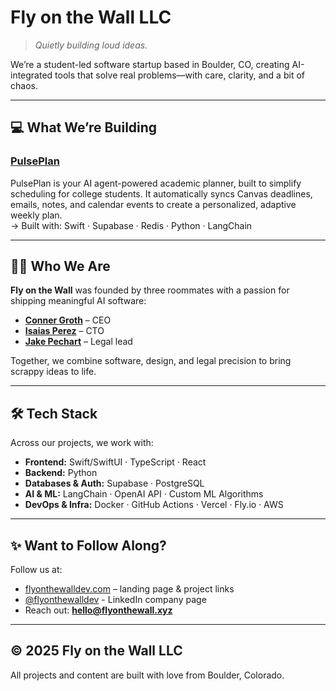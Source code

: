 # Fly on the Wall LLC

> *Quietly building loud ideas.*

We’re a student-led software startup based in Boulder, CO, creating AI-integrated tools that solve real problems—with care, clarity, and a bit of chaos.

---

## 💻 What We’re Building

### [PulsePlan](https://github.com/flyonthewallai/PulsePlan)
PulsePlan is your AI agent-powered academic planner, built to simplify scheduling for college students. It automatically syncs Canvas deadlines, emails, notes, and calendar events to create a personalized, adaptive weekly plan.  
→ Built with: Swift · Supabase · Redis · Python · LangChain 

---

## 👨‍💻 Who We Are

**Fly on the Wall** was founded by three roommates with a passion for shipping meaningful AI software:

- **[Conner Groth](https://github.com/connergroth)** –  CEO
- **[Isaias Perez](https://github.com/IP-04)** – CTO
- **[Jake Pechart](https://www.linkedin.com/in/jake-pechart-2516732b9/)** – Legal lead 

Together, we combine software, design, and legal precision to bring scrappy ideas to life.

---

## 🛠️ Tech Stack
Across our projects, we work with:  
- **Frontend:** Swift/SwiftUI · TypeScript · React  
- **Backend:** Python
- **Databases & Auth:** Supabase · PostgreSQL 
- **AI & ML:** LangChain · OpenAI API · Custom ML Algorithms
- **DevOps & Infra:** Docker · GitHub Actions · Vercel · Fly.io · AWS

---

## ✨ Want to Follow Along?

Follow us at:
- [flyonthewalldev.com](https://flyonthewalldev.xyz) – landing page & project links  
- [@flyonthewalldev](https://linkedin.com/company/flyonthewallai) - LinkedIn company page
- Reach out: **hello@flyonthewall.xyz**

---

## © 2025 Fly on the Wall LLC

All projects and content are built with love from Boulder, Colorado.
